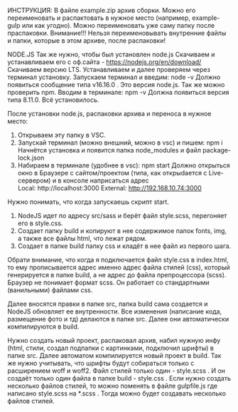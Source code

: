 ИНСТРУКЦИЯ:
В файле example.zip архив сборки.
Можно его переименовать и распактовать в нужное место (например, example-gulp или как угодно). Можно переименовать уже саму папку после праспаковки.
Внимание!!! Нельзя переименовывать внутренние файлы и папки, которые в этом архиве, после распаковки!

NODE.JS
Так же нужно, чтобы был установлен node.js
Скачиваем и устанавливаем его с оф.сайта - https://nodejs.org/en/download/
Скачиваем версию LTS.
Устанавливаем и далее проверяем через терминал установку.
Запускаем терминал и введим: node -v
Должно появиться сообщение типа v16.16.0 . Это версия node.js.
Так же можно проверить npm. Вводим в терминале: npm -v
Должна появиться версия типа 8.11.0. Всё установилось.


После установки node.js, распаковки архива и переноса в нужное место:
1. Открываем эту папку в VSC.
2. Запускай терминал (можно внешний, можно в vsc) и пишем: npm i
Начнётся установка и появится папка node_modules и файл package-lock.json
3. Набираем в терминале (удобнее в vsc): npm start
Должно открыться окно в Браузере с сайтом/проектом (типа, как открыdается с Live-сервером) и в консоле наприсаться адрес  
Local: http://localhost:3000
 External: http://192.168.10.74:3000

Нужно понимать, что когда запускаешь скрипт start.
1. NodeJS идет по адресу src/sass и берёт файл style.scss, перегоняет его в style.css.
2. Создает папку build и копируют в нее содержимое папок fonts, img, а также все файлы html, что лежат рядом.
3. Создает в папке build папку css и кладёт в нее файл из первого шага.

Обрати внимание, что когда я подключается файл style.css в index.html, то ему прописывается адрес именно адрес файла стилей (css), который генерируется в папке build, а не адрес до файла препроцессора (scss). Браузер не понимает формат scss. Он работает со стандартными (ванильными) файлами css.

Далее вносятся правки в папке src, папка build сама создается и NodeJS обновляет ее внутренности. Все изменения (написание кода, размещение фото и тд) делаются в папке src. Далее они автоматически компилируются в build. 

Нужно создать новый проект, распаковал архив, набил нужную инфу (html, стили, создал подпапки с картинками, подключил шрифты) в папке src. Далее автоматом компилируется новый проект в build.
Так же нужно учитывать, что шрифты будут собираться только с расширением woff и woff2.
Файл стилей только один - style.scss . И он создаёт только один файла в папке build - style.css .
Если нужно создать несколько файлов стилей, то можно поменять в файле gulpfile.js где написано style.scss на *.scss . Тогда можно будет создавать несколько файлов стилей.